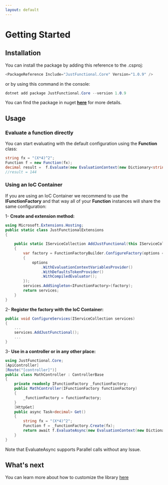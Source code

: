 ```yaml
---
layout: default
---
```


# Getting Started

## Installation

You can install the package by adding this reference to the .csproj:

```C#
<PackageReference Include="JustFunctional.Core" Version="1.0.9" />
```

or by using this command in the console:

```C#
dotnet add package JustFunctional.Core --version 1.0.9
```

You can find the package in nuget **[here](https://www.nuget.org/packages/JustFunctional.Core/)** for more details.

## Usage

### Evaluate a function directly

You can start evaluating with the default configuration using the **Function** class:

```C#
string fx = "(X*4)^2";
Function f = new Function(fx);
decimal result =  f.Evaluate(new EvaluationContext(new Dictionary<string, decimal>() { ["X"] = 3 }));
//result = 144
```

### Using an IoC Container

If you are using an IoC Container we recommend to use the **IFunctionFactory** and that way all of your **Function** instances will share the same configuration:

1- **Create and extension method:**

```C#
using Microsoft.Extensions.Hosting;
public static class JustFunctionalExtensions
{
    
    public static IServiceCollection AddJustFunctional(this IServiceCollection services)
    {
        var factory = FunctionFactoryBuilder.ConfigureFactory(options =>
        {
            options
                .WithEvaluationContextVariablesProvider()
                .WithDefaultsTokenProvider()
                .WithCompiledEvaluator();
        });
        services.AddSingleton<IFunctionFactory>(factory);
        return services;
    }
}
```

2- **Register the factory with the IoC Container:**

```C#
public void ConfigureServices(IServiceCollection services)
{
    ...
    services.AddJustFunctional();
    ...
}
```

3- **Use in a controller or in any other place:**

```C#
using JustFunctional.Core;
[ApiController]
[Route("[controller]")]
public class MathController : ControllerBase
{
    private readonly IFunctionFactory _functionFactory;
    public MathController(IFunctionFactory functionFactory)
    {
        _functionFactory = functionFactory;
    }
    [HttpGet]
    public async Task<decimal> Get()
    {
        string fx = "(X*4)^2";
        Function f = _functionFactory.Create(fx);
        return await f.EvaluateAsync(new EvaluationContext(new Dictionary<string, decimal>() { ["X"] = 3 }));
    }
}
```

Note that EvaluateAsync supports Parallel calls without any Issue.

## What's next

You can learn more about how to customize the library [here](just-functional-home/)

